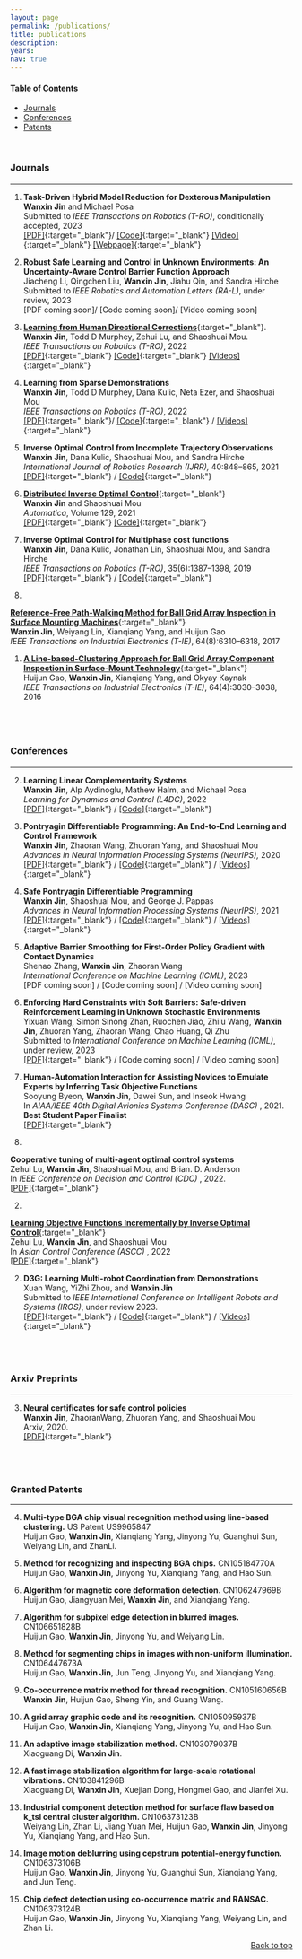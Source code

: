 ```yaml
---
layout: page
permalink: /publications/
title: publications
description: 
years: 
nav: true
---
```



#### Table of Contents

- [Journals](#journals)
- [Conferences](#conferences)
- [Patents](#patents)


<a name="journals"></a> 

<br /> 


###  **Journals**


<p style="margin-bottom:0.5cm; margin-left: 0.5cm"> </p>


---
1. **Task-Driven Hybrid Model Reduction for Dexterous Manipulation** <br />
<b>Wanxin Jin</b> and Michael Posa<br />
Submitted to *IEEE Transactions on Robotics (T-RO)*, conditionally accepted, 2023 <br />
[[PDF]](https://arxiv.org/abs/2211.16657){:target="_blank"}/ 
[[Code]](https://github.com/wanxinjin/Task-Driven-Hybrid-Reduction){:target="_blank"}
[[Video]](https://youtu.be/OvhTOQoagTM){:target="_blank"}
[[Webpage]](../td_hybridreduction){:target="_blank"}



1. **Robust Safe Learning and Control in Unknown Environments: An Uncertainty-Aware Control Barrier Function Approach** <br />
Jiacheng Li, Qingchen Liu, <b>Wanxin Jin</b>, Jiahu Qin, and Sandra Hirche<br />
Submitted to *IEEE Robotics and Automation Letters (RA-L)*, under review, 2023<br />
[PDF coming soon]/ 
[Code coming soon]/
[Video coming soon]





1.  [**Learning from Human Directional Corrections**](https://arxiv.org/abs/2011.15014){:target="\_blank"}.<br />
   <b>Wanxin Jin</b>, Todd D Murphey, Zehui Lu, and Shaoshuai Mou. <br />
	_IEEE Transactions on Robotics (T-RO)_, 2022<br />
	[[PDF]](https://arxiv.org/abs/2011.15014){:target="_blank"} 
	[[Code]](https://github.com/wanxinjin/Learning-from-Directional-Corrections){:target="_blank"} 
	[[Videos]](https://youtu.be/Mwlwt055Tgg){:target="_blank"}


1. **Learning from Sparse Demonstrations** <br />
<b>Wanxin Jin</b>, Todd D Murphey, Dana Kulic, Neta Ezer, and Shaoshuai Mou<br />
*IEEE Transactions on Robotics (T-RO)*, 2022<br />
[[PDF]](https://arxiv.org/abs/2008.02159){:target="_blank"}/
[[Code]](https://github.com/wanxinjin/Learning-from-Sparse-Demonstrations){:target="_blank"} /
[[Videos]](https://youtu.be/BYAsqMxW5Z4){:target="_blank"}


1. **Inverse Optimal Control from Incomplete Trajectory Observations** <br />
<b>Wanxin Jin</b>,  Dana Kulic, Shaoshuai Mou, and Sandra Hirche <br />
*International Journal of Robotics Research (IJRR),* 40:848–865,
2021 <br />
[[PDF]](https://journals.sagepub.com/doi/full/10.1177/0278364921996384){:target="_blank"} /
[[Code]](https://github.com/wanxinjin/IOC-from-Incomplete-Trajectory-Observations){:target="_blank"}


1. [**Distributed Inverse Optimal Control**](https://www.sciencedirect.com/science/article/abs/pii/S0005109821001783){:target="_blank"} <br />
<b>Wanxin Jin</b> and Shaoshuai Mou <br />
_Automatica_, Volume 129, 2021 <br />
[[PDF]](https://www.sciencedirect.com/science/article/abs/pii/S0005109821001783){:target="_blank"} 
[[Code]](https://github.com/ZihaoLiang/Inverse-Optimal-Control-from-Demonstration-Segments){:target="_blank"}


1. **Inverse Optimal Control for Multiphase cost functions** <br />
<b>Wanxin Jin</b>, Dana Kulic, Jonathan  Lin, Shaoshuai Mou, and Sandra Hirche <br />
*IEEE Transactions on Robotics (T-RO)*, 35(6):1387–1398,
2019 <br />
[[PDF]](https://ieeexplore.ieee.org/document/8778698){:target="_blank"} / 
[[Code]](https://github.com/adaptivesystemslab/ioc){:target="_blank"}


1. 
[**Reference-Free Path-Walking Method for Ball Grid Array Inspection in Surface Mounting Machines**](https://ieeexplore.ieee.org/document/7878575){:target="_blank"} <br />
<b>Wanxin Jin</b>, Weiyang Lin, Xianqiang Yang, and Huijun Gao  <br />
_IEEE Transactions on Industrial Electronics (T-IE)_,
64(8):6310–6318, 2017


1.  [**A Line-based-Clustering Approach for Ball Grid Array Component Inspection in Surface-Mount Technology**](https://ieeexplore.ieee.org/abstract/document/7795199){:target="_blank"} <br />
Huijun Gao, <b>Wanxin Jin</b>, Xianqiang Yang, and Okyay Kaynak<br />
_IEEE Transactions on Industrial
Electronics (T-IE)_, 64(4):3030–3038, 2016


<p style="margin-bottom:1.0cm; margin-left: 0.5cm"> </p>

<br /> 

<a name="conferences"></a> 
### Conferences

<p style="margin-bottom:0.5cm; margin-left: 0.5cm"> </p>

---

2. **Learning Linear Complementarity Systems** <br />
<b>Wanxin Jin</b>, Alp Aydinoglu, Mathew Halm, and Michael Posa<br />
*Learning for Dynamics and Control (L4DC)*, 2022 <br />
[[PDF]](https://arxiv.org/abs/2112.13284){:target="_blank"} / 
[[Code]](https://github.com/wanxinjin/Learning-LCS){:target="_blank"}


2. **Pontryagin Differentiable Programming: An End-to-End Learning and Control Framework** <br />
<b>Wanxin Jin</b>, Zhaoran Wang, Zhuoran Yang, and Shaoshuai Mou<br />
*Advances in Neural Information Processing Systems (NeurIPS),*  2020 <br />
[[PDF]](https://papers.nips.cc/paper/2020/file/5a7b238ba0f6502e5d6be14424b20ded-Paper.pdf){:target="_blank"} /
[[Code]](https://github.com/wanxinjin/Pontryagin-Differentiable-Programming){:target="_blank"} /
[[Videos]](https://slideslive.com/38936632){:target="_blank"}



2. **Safe Pontryagin Differentiable Programming** <br />
<b>Wanxin Jin</b>, Shaoshuai Mou, and George J. Pappas<br />
*Advances in Neural Information Processing Systems (NeurIPS)*, 2021<br />
[[PDF]](https://arxiv.org/abs/2105.14937){:target="_blank"} / 
[[Code]](https://github.com/wanxinjin/Safe-PDP){:target="_blank"} / 
[[Videos]](https://slideslive.com/38968248){:target="_blank"}

2. **Adaptive Barrier Smoothing for First-Order Policy Gradient with Contact Dynamics** <br />
Shenao Zhang, <b>Wanxin Jin</b>, Zhaoran Wang<br />
*International Conference on Machine Learning (ICML)*, 2023<br />
[PDF coming soon] / 
[Code coming soon] / 
[Video coming soon]


2. **Enforcing Hard Constraints with Soft Barriers: Safe-driven Reinforcement Learning in Unknown Stochastic Environments** <br />
Yixuan Wang, Simon Sinong Zhan, Ruochen Jiao, Zhilu Wang, <b>Wanxin Jin</b>, Zhuoran Yang, Zhaoran Wang, Chao Huang, Qi Zhu<br />
Submitted to *International Conference on Machine Learning (ICML)*, under review, 2023<br />
[[PDF]](https://arxiv.org/abs/2209.15090){:target="_blank"}  / 
[Code coming soon] / 
[Video coming soon]




2. **Human-Automation Interaction for Assisting Novices to Emulate Experts by Inferring Task Objective Functions**<br /> 
Sooyung Byeon, <b>Wanxin Jin</b>, Dawei Sun, and Inseok Hwang<br />
In _AIAA/IEEE 40th Digital Avionics Systems Conference (DASC)_ , 2021. **Best Student Paper Finalist** <br />
[[PDF]](https://ieeexplore.ieee.org/document/9594324){:target="_blank"} 


2. 
**Cooperative tuning of multi-agent optimal control systems**<br /> 
Zehui Lu, <b>Wanxin Jin</b>, Shaoshuai Mou, and Brian. D. Anderson<br />
In _IEEE Conference on Decision and Control (CDC)_ , 2022. <br />
[[PDF]](https://arxiv.org/abs/2209.12017){:target="_blank"} 

2. 
[**Learning Objective Functions Incrementally by Inverse Optimal Control**](https://arxiv.org/abs/2010.15034){:target="\_blank"}<br /> 
Zehui Lu, <b>Wanxin Jin</b>, and Shaoshuai Mou<br />
In _Asian Control Conference (ASCC)_ , 2022 <br />
[[PDF]](https://arxiv.org/abs/2010.15034){:target="_blank"} 




2. **D3G: Learning Multi-robot Coordination from Demonstrations** <br/>
Xuan Wang, YiZhi Zhou, and <b>Wanxin Jin</b><br/>
Submitted to _IEEE International Conference on Intelligent Robots and Systems (IROS)_, under review  2023.<br />
[[PDF]](https://arxiv.org/pdf/2207.08892.pdf){:target="_blank"} /
[[Code]](https://github.com/Shawn-XuanWang/D3G){:target="_blank"} /
[[Videos]](https://www.youtube.com/watch?v=tLclCYVt3NI){:target="_blank"}







<p style="margin-bottom:2.0cm; margin-left: 0.5cm"> </p>






### Arxiv  Preprints 

<p style="margin-bottom:0.5cm; margin-left: 0.5cm"> </p>

---
3. **Neural certificates for safe control policies**<br /> 
<b>Wanxin Jin</b>, ZhaoranWang, Zhuoran Yang, and Shaoshuai Mou<br /> 
Arxiv, 2020. <br/>
[[PDF]](https://arxiv.org/abs/2006.08465){:target="_blank"}




<p style="margin-bottom:2.0cm; margin-left: 0.5cm"> </p>

<a name="patents"></a> 

### Granted Patents
---
4. **Multi-type BGA chip visual recognition method using line-based clustering.** US Patent US9965847 <br/>
Huijun Gao, <b>Wanxin Jin</b>, Xianqiang Yang, Jinyong Yu, Guanghui Sun, Weiyang Lin, and ZhanLi. 

4.  **Method for recognizing and inspecting BGA chips.** CN105184770A <br/>
Huijun Gao, <b>Wanxin Jin</b>, Jinyong Yu, Xianqiang Yang, and Hao Sun.

4.  **Algorithm for magnetic core deformation detection.**  CN106247969B <br/>
Huijun Gao, Jiangyuan Mei, <b>Wanxin Jin</b>, and Xianqiang Yang.

4. **Algorithm for subpixel edge detection in blurred images.** CN106651828B <br/>
Huijun Gao, <b>Wanxin Jin</b>, Jinyong Yu, and Weiyang Lin. 

4. **Method for segmenting chips in images with non-uniform illumination.** CN106447673A<br/>
 Huijun Gao, <b>Wanxin Jin</b>, Jun Teng, Jinyong Yu, and Xianqiang Yang.

4.  **Co-occurrence matrix method for thread recognition.**  CN105160656B<br/>
<b>Wanxin Jin</b>, Huijun Gao, Sheng Yin, and Guang Wang.

4. **A grid array graphic code and its recognition.** CN105095937B<br/>
Huijun Gao, <b>Wanxin Jin</b>, Xianqiang Yang, Jinyong Yu, and Hao Sun. 

4.  **An adaptive image stabilization method.** CN103079037B <br/>
Xiaoguang Di, <b>Wanxin Jin</b>.

4.  **A fast image stabilization algorithm for large-scale rotational vibrations.**  CN103841296B<br/>
Xiaoguang Di,  <b>Wanxin Jin</b>, Xuejian Dong, Hongmei Gao, and Jianfei Xu.

4. 	 **Industrial component detection method for surface flaw based on k\_tsl central cluster algorithm.**   CN106373123B<br/>
Weiyang Lin, Zhan Li, Jiang Yuan Mei, Huijun Gao, <b>Wanxin Jin</b>, Jinyong Yu, Xianqiang Yang, and Hao Sun.

4. 	  **Image motion deblurring using cepstrum potential-energy function.** CN106373106B<br/>
Huijun Gao, <b>Wanxin Jin</b>, Jinyong Yu, Guanghui Sun, Xianqiang Yang, and Jun Teng.

4.	  **Chip defect detection using co-occurrence matrix and RANSAC.** CN106373124B<br/>
Huijun Gao, <b>Wanxin Jin</b>, Jinyong Yu, Xianqiang Yang, Weiyang Lin, and Zhan Li.

<div style="text-align: right"> <a href="#top">Back to top</a> </div>
